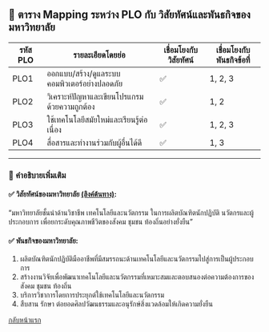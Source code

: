 ## 🧭 ตาราง Mapping ระหว่าง PLO กับ วิสัยทัศน์และพันธกิจของมหาวิทยาลัย

| รหัส PLO | รายละเอียดโดยย่อ | เชื่อมโยงกับวิสัยทัศน์ | เชื่อมโยงกับพันธกิจข้อที่ |
|----------|---------------------|----------------------------|-------------------------------|
| PLO1     | ออกแบบ/สร้าง/ดูแลระบบคอมพิวเตอร์อย่างปลอดภัย | ✅ | 1, 2, 3 |
| PLO2     | วิเคราะห์ปัญหาและเขียนโปรแกรมด้วยความถูกต้อง | ✅ | 1, 2 |
| PLO3     | ใช้เทคโนโลยีสมัยใหม่และเรียนรู้ต่อเนื่อง | ✅ | 1, 2, 3 |
| PLO4     | สื่อสารและทำงานร่วมกับผู้อื่นได้ดี | ✅ | 1, 3 |

---

### 📝 คำอธิบายเพิ่มเติม

#### ✅ วิสัยทัศน์ของมหาวิทยาลัย [(ลิงค์ต้นทาง)](https://www.rmutl.ac.th/page/vision):
“มหาวิทยาลัยชั้นนำด้านวิชาชีพ เทคโนโลยีและนวัตกรรม ในการผลิตบัณฑิตนักปฏิบัติ นวัตกรและผู้ประกอบการ เพื่อยกระดับคุณภาพชีวิตของสังคม ชุมชน ท้องถิ่นอย่างยั่งยืน”

#### ✅ พันธกิจของมหาวิทยาลัย:
1. ผลิตบัณฑิตนักปฏิบัติมืออาชีพที่มีสมรรถนะด้านเทคโนโลยีและนวัตกรรมไปสู่การเป็นผู้ประกอบการ  
2. สร้างงานวิจัยเพื่อพัฒนาเทคโนโลยีและนวัตกรรมที่เหมาะสมและตอบสนองต่อความต้องการของสังคม ชุมชน ท้องถิ่น  
3. บริการวิชาการโดยการประยุกต์ใช้เทคโนโลยีและนวัตกรรม  
4. สืบสาน รักษา ต่อยอดศิลปวัฒนธรรมและอนุรักษ์สิ่งแวดล้อมให้เกิดความยั่งยืน

[กลับหน้าแรก](https://github.com/CPE-RMUTL/.github/blob/main/profile/README.md)
